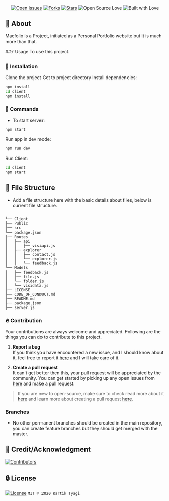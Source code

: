 <div align=center>

[![Open Issues](https://img.shields.io/github/issues/genialkartik/Macfolio?style=for-the-badge&logo=github)](https://github.com/genialkartik/Macfolio/issues) [![Forks](https://img.shields.io/github/forks/genialkartik/Macfolio?style=for-the-badge&logo=github)](https://github.com/genialkartik/Macfolio/network/members) [![Stars](https://img.shields.io/github/stars/genialkartik/Macfolio?style=for-the-badge&logo=reverbnation)](https://github.com/code-monk08/connect-four/stargazers) ![Open Source Love](https://img.shields.io/badge/Open%20Source-%E2%99%A5-red?style=for-the-badge&logo=open-source-initiative) ![Built with Love](https://img.shields.io/badge/Built%20With-%E2%99%A5-critical?style=for-the-badge&logo=ko-fi)

</div>

## 🔰 About

Macfolio is a Project, initiated as a Personal Portfolio website but It is much more than that.

##⚡ Usage
To use this project.

### 📁 Installation

Clone the project
Get to project directory
Install dependencies:

```bash
npm install
cd client
npm install
```

### 📁 Commands

-   To start server:

```bash
npm start
```
Run app in dev mode:

```bash
npm run dev
```

Run Client:

```bash
cd client
npm start
```

##  📁 File Structure
- Add a file structure here with the basic details about files, below is current file structure.

```

└── Client 
├── Public 
├── src 
└── package.json 
├── Routes 
│   ├── api 
│   │   ├── visiapi.js 
│   ├── explorer 
│   │   ├── contact.js 
│   │   └── explorer.js
│   │   └── feedback.js
└── Models 
│   ├── feedback.js 
│   ├── file.js  
│   └── folder.js 
│   └── visidata.js 
├── LICENSE 
├── CODE_OF_CONDUCT.md 
├── README.md 
├── package.json 
├── server.js 

```


 ### 🔥  Contribution

 Your contributions are always welcome and appreciated. Following are the things you can do to contribute to this project.

 1. **Report a bug** <br>
 If you think you have encountered a new issue, and I should know about it, feel free to report it [here](https://github.com/genialkartik/Macfolio/issues/new) and I will take care of it.

 3. **Create a pull request** <br>
 It can't get better then this, your pull request will be appreciated by the community. You can get started by picking up any open issues from [here](https://github.com/genialkartik/Macfolio/issues) and make a pull request.

 > If you are new to open-source, make sure to check read more about it [here](https://www.digitalocean.com/community/tutorial_series/an-introduction-to-open-source) and learn more about creating a pull request [here](https://www.digitalocean.com/community/tutorials/how-to-create-a-pull-request-on-github).

 ###  Branches

- No other permanent branches should be created in the main repository, you can create feature branches but they should get merged with the master.


##  🌟 Credit/Acknowledgment
[![Contributors](https://img.shields.io/github/contributors/genialkartik/Macfolio?style=for-the-badge)](https://github.com//genialkartik/Macfolio/graphs/contributors)

##  🔒 License
[![License](https://img.shields.io/github/license/genialkartik/Macfolio?style=for-the-badge)](https://github.com/genialkartik/Macfolio/blob/master/LICENSE)
`MIT © 2020 Kartik Tyagi`
